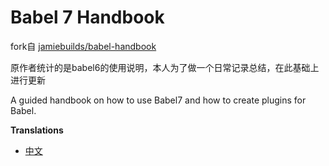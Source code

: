 # Babel 7 Handbook

fork自 [jamiebuilds/babel-handbook](https://github.com/jamiebuilds/babel-handbook/blob/master/translations/zh-Hans/README.md)

原作者统计的是babel6的使用说明，本人为了做一个日常记录总结，在此基础上进行更新

A guided handbook on how to use Babel7 and how to create plugins for Babel.

**Translations**
- [中文](https://github.com/Alfred-kai/babel-handbook/tree/master/translations/zh-Hans)
